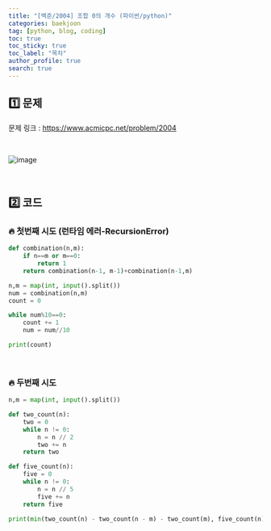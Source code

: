 ```yaml
---
title: "[백준/2004] 조합 0의 개수 (파이썬/python)"
categories: baekjoon
tag: [python, blog, coding]
toc: true
toc_sticky: true
toc_label: "목차"
author_profile: true
search: true
---
```


## 1️⃣ 문제

문제 링크 : <a href="https://www.acmicpc.net/problem/2004" target="_blank">https://www.acmicpc.net/problem/2004</a>

<br/>

![image](https://user-images.githubusercontent.com/52556486/180926102-56d106c8-244e-4914-a635-bb7190751f50.png)

<br/>

## 2️⃣ 코드
### 🔥 첫번째 시도 (런타임 에러-RecursionError)
```python
def combination(n,m):
    if n==m or m==0:
        return 1
    return combination(n-1, m-1)+combination(n-1,m)

n,m = map(int, input().split())
num = combination(n,m)
count = 0

while num%10==0:
    count += 1
    num = num//10

print(count)
```
<br/>

### 🔥 두번째 시도
```python
n,m = map(int, input().split())

def two_count(n):
    two = 0
    while n != 0:
        n = n // 2
        two += n
    return two

def five_count(n):
    five = 0
    while n != 0:
        n = n // 5
        five += n
    return five

print(min(two_count(n) - two_count(n - m) - two_count(m), five_count(n) - five_count(n - m) - five_count(m)))
```